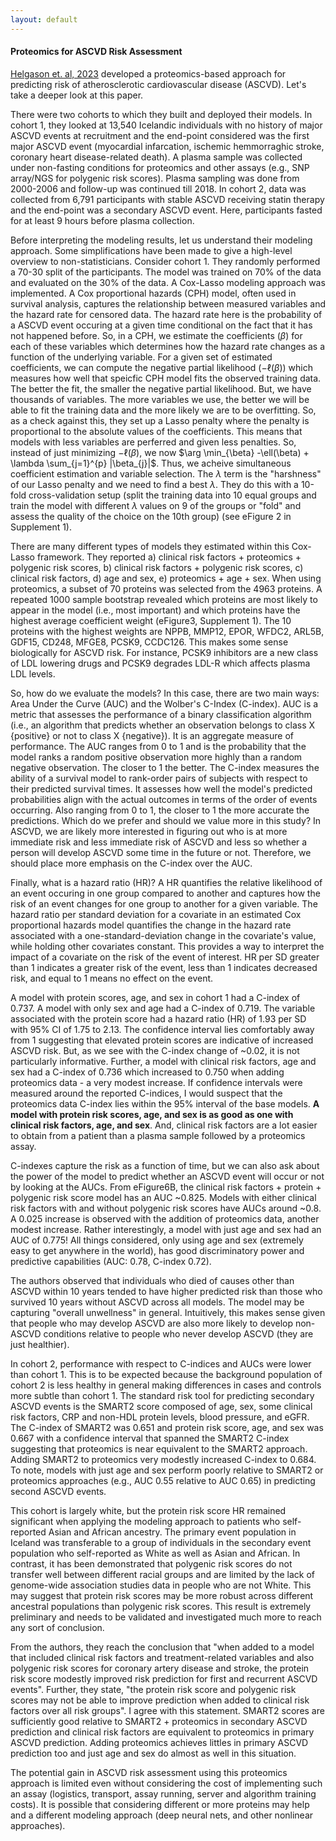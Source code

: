 ```yaml
---
layout: default
---
```


#### Proteomics for ASCVD Risk Assessment

[Helgason et. al, 2023](https://jamanetwork.com/journals/jama/fullarticle/2808522) developed a proteomics-based approach for predicting risk of atherosclerotic cardiovascular disease (ASCVD). Let's take a deeper look at this paper. 

There were two cohorts to which they built and deployed their models. In cohort 1, they looked at 13,540 Icelandic individuals with no history of major ASCVD events at recruitment and the end-point considered was the first major ASCVD event (myocardial infarcation, ischemic hemmorraghic stroke, coronary heart disease-related death). A plasma sample was collected under non-fasting conditions for proteomics and other assays (e.g., SNP array/NGS for polygenic risk scores). Plasma sampling was done from 2000-2006 and follow-up was continued till 2018. In cohort 2, data was collected from 6,791 participants with stable ASCVD receiving statin therapy and the end-point was a secondary ASCVD event. Here, participants fasted for at least 9 hours before plasma collection. 

Before interpreting the modeling results, let us understand their modeling approach. Some simplifications have been made to give a high-level overview to non-statisticians. Consider cohort 1. They randomly performed a 70-30 split of the participants. The model was trained on 70% of the data and evaluated on the 30% of the data. A Cox-Lasso modeling approach was implemented. A Cox proportional hazards (CPH) model, often used in survival analysis, captures the relationship between measured variables and the hazard rate for censored data. The hazard rate here is the probability of a ASCVD event occuring at a given time conditional on the fact that it has not happened before. So, in a CPH, we estimate the coefficients ($\beta$) for each of these variables which determines how the hazard rate changes as a function of the underlying variable. For a given set of estimated coefficients, we can compute the negative partial likelihood ($-\ell(\beta)$) which measures how well that speicfic CPH model fits the observed training data. The better the fit, the smaller the negative partial likelihood. But, we have thousands of variables. The more variables we use, the better we will be able to fit the training data and the more likely we are to be overfitting. So, as a check against this, they set up a Lasso penalty where the penalty is proportional to the absolute values of the coefficients. This means that models with less variables are perferred and given less penalties. So, instead of just minimizing $-\ell(\beta)$, we now $\arg \min_{\beta} -\ell(\beta) + \lambda \sum_{j=1}^{p} |\beta_{j}|$. Thus, we acheive simultaneous coefficient estimation and variable selection. The $\lambda$ term is the "harshness" of our Lasso penalty and we need to find a best $\lambda$. They do this with a 10-fold cross-validation setup (split the training data into 10 equal groups and train the model with different $\lambda$ values on 9 of the groups or "fold" and assess the quality of the choice on the 10th group) (see eFigure 2 in Supplement 1). 

There are many different types of models they estimated within this Cox-Lasso framework. They reported a) clinical risk factors + proteomics + polygenic risk scores, b) clinical risk factors + polygenic risk scores, c) clinical risk factors, d) age and sex, e) proteomics + age + sex. When using proteomics, a subset of 70 proteins was selected from the 4963 proteins. A repeated 1000 sample bootstrap revealed which proteins are most likely to appear in the model (i.e., most important) and which proteins have the highest average coefficient weight (eFigure3, Supplement 1). The 10 proteins with the highest weights are NPPB, MMP12, EPOR, WFDC2, ARL5B, GDF15, CD248, MFGE8, PCSK9, CCDC126. This makes some sense biologically for ASCVD risk. For instance, PCSK9 inhibitors are a new class of LDL lowering drugs and PCSK9 degrades LDL-R which affects plasma LDL levels. 

So, how do we evaluate the models? In this case, there are two main ways: Area Under the Curve (AUC) and the Wolber's C-Index (C-index). AUC is a metric that assesses the performance of a binary classification algorithm (i.e., an algorithm that predicts whether an observation belongs to class X {positive} or not to class X {negative}). It is an aggregate measure of performance. The AUC ranges from 0 to 1 and is the probability that the model ranks a random positive observation more highly than a random negative observation. The closer to 1 the better. The C-index measures the ability of a survival model to rank-order pairs of subjects with respect to their predicted survival times. It assesses how well the model's predicted probabilities align with the actual outcomes in terms of the order of events occurring. Also ranging from 0 to 1, the closer to 1 the more accurate the predictions. Which do we prefer and should we value more in this study? In ASCVD, we are likely more interested in figuring out who is at more immediate risk and less immediate risk of ASCVD and less so whether a person will develop ASCVD some time in the future or not. Therefore, we should place more emphasis on the C-index over the AUC. 

Finally, what is a hazard ratio (HR)? A HR quantifies the relative likelihood of an event occuring in one group compared to another and captures how the risk of an event changes for one group to another for a given variable. The hazard ratio per standard deviation for a covariate in an estimated Cox proportional hazards model quantifies the change in the hazard rate associated with a one-standard-deviation change in the covariate's value, while holding other covariates constant. This provides a way to interpret the impact of a covariate on the risk of the event of interest. HR per SD greater than 1 indicates a greater risk of the event, less than 1 indicates decreased risk, and equal to 1 means no effect on the event. 

A model with protein scores, age, and sex in cohort 1 had a C-index of 0.737. A model with only sex and age had a C-index of 0.719. The variable associated with the protein score had a hazard ratio (HR) of 1.93 per SD with 95% CI of 1.75 to 2.13. The confidence interval lies comfortably away from 1 suggesting that elevated protein scores are indicative of increased ASCVD risk. But, as we see with the C-index change of ~0.02, it is not particularly informative. Further, a model with clinical risk factors, age and sex had a C-index of 0.736 which increased to 0.750 when adding proteomics data - a very modest increase. If confidence intervals were measured around the reported C-indices, I would suspect that the proteomics data C-index lies within the 95% interval of the base models. **A model with protein risk scores, age, and sex is as good as one with clinical risk factors, age, and sex**. And, clinical risk factors are a lot easier to obtain from a patient than a plasma sample followed by a proteomics assay. 

C-indexes capture the risk as a function of time, but we can also ask about the power of the model to predict whether an ASCVD event will occur or not by looking at the AUCs. From eFigure6B, the clinical risk factors + protein + polygenic risk score model has an AUC ~0.825. Models with either clinical risk factors with and without polygenic risk scores have AUCs around ~0.8. A 0.025 increase is observed with the addition of proteomics data, another modest increase. Rather interestingly, a model with just age and sex had an AUC of 0.775! All things considered, only using age and sex (extremely easy to get anywhere in the world), has good discriminatory power and predictive capabilities (AUC: 0.78, C-index 0.72).

The authors observed that individuals who died of causes other than ASCVD within 10 years tended to have higher predicted risk than those who survived 10 years without ASCVD across all models. The model may be capturing "overall unwellness" in general. Intuitively, this makes sense given that people who may develop ASCVD are also more likely to develop non-ASCVD conditions relative to people who never develop ASCVD (they are just healthier). 

In cohort 2, performance with respect to C-indices and AUCs were lower than cohort 1. This is to be expected because the background population of cohort 2 is less healthy in general making differences in cases and controls more subtle than cohort 1. The standard risk tool for predicting secondary ASCVD events is the SMART2 score composed of age, sex, some clinical risk factors, CRP and non-HDL protein levels, blood pressure, and eGFR. The C-index of SMART2 was 0.651 and protein risk score, age, and sex was 0.667 with a confidence interval that spanned the SMART2 C-index suggesting that proteomics is near equivalent to the SMART2 approach. Adding SMART2 to proteomics very modestly increased C-index to 0.684. To note, models with just age and sex perform poorly relative to SMART2 or proteomics approaches (e.g., AUC 0.55 relative to AUC 0.65) in predicting second ASCVD events. 

This cohort is largely white, but the protein risk score HR remained significant when applying the modeling approach to patients who self-reported Asian and African ancestry. The primary event population in Iceland was transferable to a group
of individuals in the secondary event population who self-reported as White as well as Asian and African. In contrast, it
has been demonstrated that polygenic risk scores do not transfer well between different racial groups and are limited by the
lack of genome-wide association studies data in people who are not White. This may suggest that protein risk scores may be more robust across different ancestral populations than polygenic risk scores. This result is extremely preliminary and needs to be validated and investigated much more to reach any sort of conclusion. 

From the authors, they reach the conclusion that "when added to a model that included clinical risk factors and treatment-related variables and also polygenic risk scores for coronary artery disease and stroke, the protein risk score modestly improved risk prediction for first and recurrent ASCVD events". Further, they state, "the protein risk score and polygenic risk scores may not be able to improve prediction when added to clinical risk factors over all risk groups". I agree with this statement. SMART2 scores are sufficiently good relative to SMART2 + proteomics in secondary ASCVD prediction and clinical risk factors are equivalent to proteomics in primary ASCVD prediction. Adding proteomics achieves littles in primary ASCVD prediction too and just age and sex do almost as well in this situation. 

The potential gain in ASCVD risk assessment using this proteomics approach is limited even without considering the cost of implementing such an assay (logistics, transport, assay running, server and algorithm training costs). It is possible that considering different or more proteins may help and a different modeling approach (deep neural nets, and other nonlinear approaches). 












































